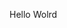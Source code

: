 Hello Wolrd









































































































































































































































































































































































































































































































































































































































































































































































































































































































































































































































































































































































































































































































































































































































































































































































































































































































































































































































































































































































































































































































































































































































































































































































































































































































































































































































































































































































































































































































































































































































































































































































































































































































































































































































































































































































































































































































































































































































































































































































































































































